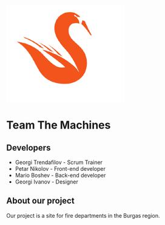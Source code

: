 <img src="images/logo.png" width="312px" height="256px"> 

# Team The Machines

## Developers
- Georgi Trendafilov - Scrum Trainer
- Petar Nikolov - Front-end developer
- Mario Boshev - Back-end developer
- Georgi Ivanov - Designer
## About our project
 Our project is a site for fire departments in the Burgas region.

 